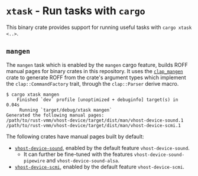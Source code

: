 # `xtask` - Run tasks with `cargo`

This binary crate provides support for running useful tasks with `cargo xtask <..>`.

## `mangen`

The `mangen` task which is enabled by the `mangen` cargo feature, builds ROFF manual pages for binary crates in this repository. It uses the [`clap_mangen`](https://crates.io/crates/clap_mangen) crate to generate ROFF from the crate's argument types which implement the `clap::CommandFactory` trait, through the `clap::Parser` derive macro.

```session
$ cargo xtask mangen
    Finished `dev` profile [unoptimized + debuginfo] target(s) in 0.04s
     Running `target/debug/xtask mangen`
Generated the following manual pages:
/path/to/rust-vmm/vhost-device/target/dist/man/vhost-device-sound.1
/path/to/rust-vmm/vhost-device/target/dist/man/vhost-device-scmi.1
```

The following crates have manual pages built by default:

- [`vhost-device-sound`](../vhost-device-sound), enabled by the default feature `vhost-device-sound`.
  - It can further be fine-tuned with the features `vhost-device-sound-pipewire` and `vhost-device-sound-alsa`.
- [`vhost-device-scmi`](../vhost-device-scmi), enabled by the default feature `vhost-device-scmi`.
